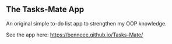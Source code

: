 ## The Tasks-Mate App

An original simple to-do list app to strengthen my OOP knowledge.

See the app here: https://benneee.github.io/Tasks-Mate/
